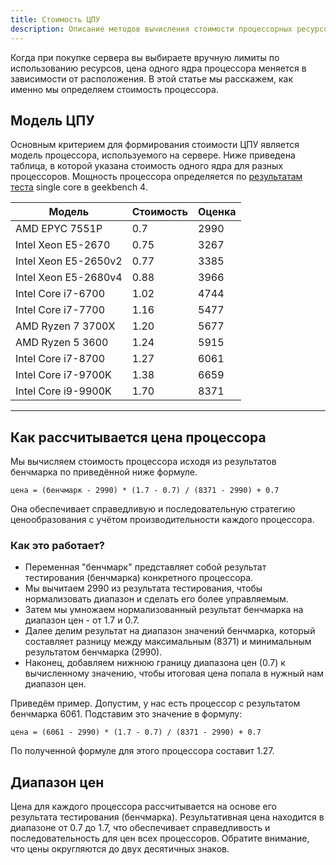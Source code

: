 ```yaml
---
title: Стоимость ЦПУ
description: Описание методов вычисления стоимости процессорных ресурсов на хостинге.
---
```


Когда при покупке сервера вы выбираете вручную лимиты по использованию ресурсов, цена одного ядра процессора меняется в зависимости от расположения. В этой статье мы расскажем, как именно мы определяем стоимость процессора.

## Модель ЦПУ

Основным критерием для формирования стоимости ЦПУ является модель процессора, используемого на сервере. Ниже приведена таблица, в которой указана стоимость одного ядра для разных процессоров. Мощность процессора определяется по [результатам теста](https://www.chaynikam.info/cpu_comparison.html) single core в geekbench 4.

| Модель               | Стоимость | Оценка |
| -------------------- | --------- | ------ |
| AMD EPYC 7551P       | 0.7       | 2990   |
| Intel Xeon E5-2670   | 0.75      | 3267   |
| Intel Xeon E5-2650v2 | 0.77      | 3385   |
| Intel Xeon E5-2680v4 | 0.88      | 3966   |
| Intel Core i7-6700   | 1.02      | 4744   |
| Intel Core i7-7700   | 1.16      | 5477   |
| AMD Ryzen 7 3700X    | 1.20      | 5677   |
| AMD Ryzen 5 3600     | 1.24      | 5915   |
| Intel Core i7-8700   | 1.27      | 6061   |
| Intel Core i7-9700K  | 1.38      | 6659   |
| Intel Core i9-9900K  | 1.70      | 8371   |

---

## Как рассчитывается цена процессора

Мы вычисляем стоимость процессора исходя из результатов бенчмарка по приведённой ниже формуле.

```
цена = (бенчмарк - 2990) * (1.7 - 0.7) / (8371 - 2990) + 0.7
```

Она обеспечивает справедливую и последовательную стратегию ценообразования с учётом производительности каждого процессора.

### Как это работает?

- Переменная "бенчмарк" представляет собой результат тестирования (бенчмарка) конкретного процессора.
- Мы вычитаем 2990 из результата тестирования, чтобы нормализовать диапазон и сделать его более управляемым.
- Затем мы умножаем нормализованный результат бенчмарка на диапазон цен - от 1.7 и 0.7.
- Далее делим результат на диапазон значений бенчмарка, который составляет разницу между максимальным (8371) и минимальным результатом бенчмарка (2990).
- Наконец, добавляем нижнюю границу диапазона цен (0.7) к вычисленному значению, чтобы итоговая цена попала в нужный нам диапазон цен.

Приведём пример. Допустим, у нас есть процессор с результатом бенчмарка 6061. Подставим это значение в формулу:

```
цена = (6061 - 2990) * (1.7 - 0.7) / (8371 - 2990) + 0.7
```

По полученной формуле для этого процессора составит 1.27.

## Диапазон цен

Цена для каждого процессора рассчитывается на основе его результата тестирования (бенчмарка). Результативная цена находится в диапазоне от 0.7 до 1.7, что обеспечивает справедливость и последовательность для цен всех процессоров. Обратите внимание, что цены округляются до двух десятичных знаков.
